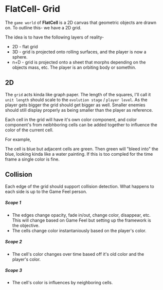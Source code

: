 # FlatCell- Grid #

The `game world` of **FlatCell** is a 2D canvas that geometric objects are drawn on. To outline this- we have a 2D grid.

The idea is to have the following layers of reality-

* 2D - flat grid
* 3D - grid is projected onto rolling surfaces, and the player is now a sphere.
* n+D - grid is projected onto a sheet that morphs depending on the objects mass, etc. The player is an orbiting body or somethin.

## 2D ##

The `grid` acts kinda like graph paper. The length of the squares, I'll call it `unit length` should scale to the `evolution
stage` / `player level`. As the player gets bigger the grid should get bigger as well. Smaller enemies should still display
properly as being smaller than the player as reference.

Each cell in the grid will have it's own color component, and color component's from neibhboring cells can be added together to influence
the color of the current cell.

For example,

The cell is blue but adjacent cells are green. Then green will "bleed into" the blue, looking kinda like a water painting. If this is too
compled for the time frame a single color is fine.

## Collision ##

Each edge of the grid should support collision detection. What happens to each side is up to the Game Feel person.

##### Scope 1 ######

* The edges change opacity, fade in/out, change color, disappear, etc. This will change based on Game Feel but setting up the framework
is the objective. 
* The cells change color instantaniously based on the player's color.

##### Scope 2 ######

* The cell's color changes over time based off it's old color and the player's color.

##### Scope 3 ######

* The cell's color is influences by neighboring cells.
